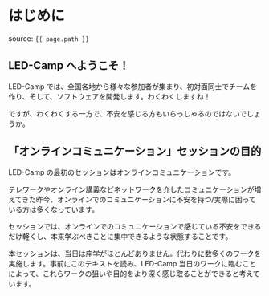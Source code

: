 # はじめに
source: `{{ page.path }}`

## LED-Camp へようこそ！
LED-Camp では、全国各地から様々な参加者が集まり、初対面同士でチームを作り、そして、ソフトウェアを開発します。わくわくしますね！

ですが、わくわくする一方で、不安を感じる方もいらっしゃるのではないでしょうか。

## 「オンラインコミュニケーション」セッションの目的
LED-Camp の最初のセッションはオンラインコミュニケーションです。

テレワークやオンライン講義などネットワークを介したコミュニケーションが増えてきた昨今、オンラインでのコミュニケーションに不安を持つ/実際に困っている方は多くなっています。

セッションでは、オンラインでのコミュニケーションで感じている不安をできるだけ軽くし、本来学ぶべきことに集中できるような状態することです。


本セッションは、当日は座学がほとんどありません。代わりに数多くのワークを実施します。事前にこのテキストを読み、LED-Camp 当日のワークに臨むことによって、これらワークの狙いや目的をより深く感じ取ることができると考えています。

